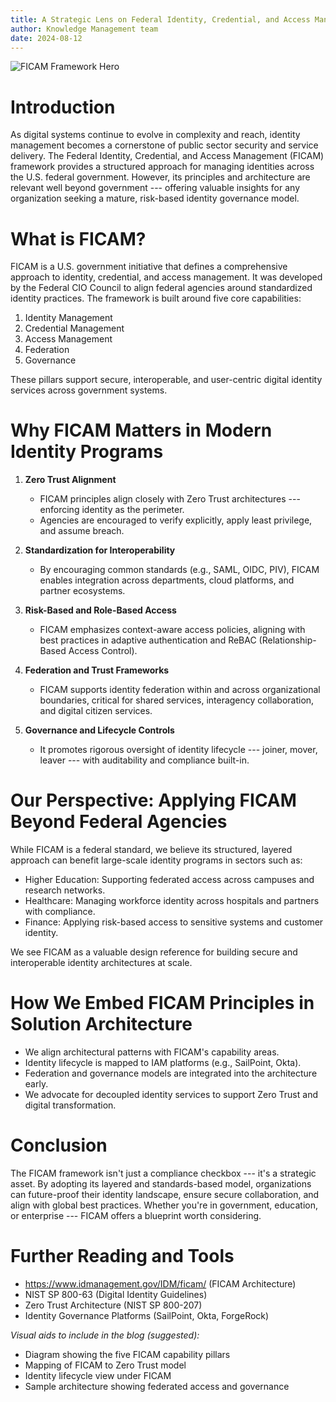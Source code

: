 ```yaml
---
title: A Strategic Lens on Federal Identity, Credential, and Access Management (FICAM)
author: Knowledge Management team
date: 2024-08-12
---
```


![FICAM Framework Hero](/images/blog/digital-identity-hero.jpg)

# Introduction

As digital systems continue to evolve in complexity and reach, identity management becomes a cornerstone of public sector security and service delivery. The Federal Identity, Credential, and Access Management (FICAM) framework provides a structured approach for managing identities across the U.S. federal government. However, its principles and architecture are relevant well beyond government --- offering valuable insights for any organization seeking a mature, risk-based identity governance model.

# What is FICAM?

FICAM is a U.S. government initiative that defines a comprehensive approach to identity, credential, and access management. It was developed by the Federal CIO Council to align federal agencies around standardized identity practices. The framework is built around five core capabilities:

1. Identity Management
2. Credential Management
3. Access Management
4. Federation
5. Governance

These pillars support secure, interoperable, and user-centric digital identity services across government systems.

# Why FICAM Matters in Modern Identity Programs

1. **Zero Trust Alignment**
   - FICAM principles align closely with Zero Trust architectures --- enforcing identity as the perimeter.
   - Agencies are encouraged to verify explicitly, apply least privilege, and assume breach.

2. **Standardization for Interoperability**
   - By encouraging common standards (e.g., SAML, OIDC, PIV), FICAM enables integration across departments, cloud platforms, and partner ecosystems.

3. **Risk-Based and Role-Based Access**
   - FICAM emphasizes context-aware access policies, aligning with best practices in adaptive authentication and ReBAC (Relationship-Based Access Control).

4. **Federation and Trust Frameworks**
   - FICAM supports identity federation within and across organizational boundaries, critical for shared services, interagency collaboration, and digital citizen services.

5. **Governance and Lifecycle Controls**
   - It promotes rigorous oversight of identity lifecycle --- joiner, mover, leaver --- with auditability and compliance built-in.

# Our Perspective: Applying FICAM Beyond Federal Agencies

While FICAM is a federal standard, we believe its structured, layered approach can benefit large-scale identity programs in sectors such as:

- Higher Education: Supporting federated access across campuses and research networks.
- Healthcare: Managing workforce identity across hospitals and partners with compliance.
- Finance: Applying risk-based access to sensitive systems and customer identity.

We see FICAM as a valuable design reference for building secure and interoperable identity architectures at scale.

# How We Embed FICAM Principles in Solution Architecture

- We align architectural patterns with FICAM's capability areas.
- Identity lifecycle is mapped to IAM platforms (e.g., SailPoint, Okta).
- Federation and governance models are integrated into the architecture early.
- We advocate for decoupled identity services to support Zero Trust and digital transformation.

# Conclusion

The FICAM framework isn't just a compliance checkbox --- it's a strategic asset. By adopting its layered and standards-based model, organizations can future-proof their identity landscape, ensure secure collaboration, and align with global best practices. Whether you're in government, education, or enterprise --- FICAM offers a blueprint worth considering.

# Further Reading and Tools

- https://www.idmanagement.gov/IDM/ficam/ (FICAM Architecture)
- NIST SP 800-63 (Digital Identity Guidelines)
- Zero Trust Architecture (NIST SP 800-207)
- Identity Governance Platforms (SailPoint, Okta, ForgeRock)

*Visual aids to include in the blog (suggested):*
- Diagram showing the five FICAM capability pillars
- Mapping of FICAM to Zero Trust model
- Identity lifecycle view under FICAM
- Sample architecture showing federated access and governance
